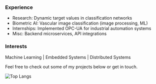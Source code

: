 ### Experience
- Research: Dynamic target values in classification networks
- Biometric AI: Vascular image classification (image processing, ML)
- Internships: Implemented OPC-UA for industrial automation systems
- Misc: Backend microservices, API integrations

### Interests
Machine Learning | Embedded Systems | Distributed Systems

Feel free to check out some of my projects below or get in touch.

![Top Langs](https://github-readme-stats.vercel.app/api/top-langs/?username=Zitronekoma30&layout=compact)
